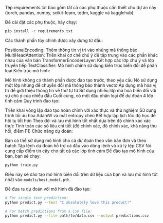 Tệp requirements.txt bao gồm tất cả các phụ thuộc cần thiết cho dự án này (torch, pandas, numpy, scikit-learn, tqdm, kaggle và kagglehub).

Để cài đặt các phụ thuộc, hãy chạy:
```bash
pip install -r requirements.txt
```

Các thành phần tùy chỉnh được xây dựng từ đầu:

PositionalEncoding: Thêm thông tin vị trí vào nhúng mã thông báo
MultiHeadAttention: Triển khai cơ chế chú ý để tập trung vào các phần khác nhau của văn bản
TransformerEncoderLayer: Kết hợp các lớp chú ý và lớp truyền tiếp
TextClassifier: Mô hình chính sử dụng kiến ​​trúc biến đổi để phân loại
Kiến trúc mô hình:

Mô hình không có thành phần được đào tạo trước, theo yêu cầu
Nó sử dụng một lớp nhúng để chuyển đổi mã thông báo thành vectơ
Áp dụng mã hóa vị trí để giới thiệu thông tin về thứ tự từ
Sử dụng nhiều lớp mã hóa biến đổi với sự chú ý của nhiều đầu
Cuối cùng, có một đầu phân loại để dự đoán 4 lớp tình cảm
Quy trình đào tạo:

Triển khai vòng lặp đào tạo hoàn chỉnh với xác thực và thử nghiệm
Sử dụng trình tối ưu hóa AdamW và mất entropy chéo
Kết hợp lập lịch tốc độ học để hội tụ tốt hơn
Theo dõi và lưu mô hình tốt nhất dựa trên độ chính xác xác thực
Tính toán các số liệu chi tiết (độ chính xác, độ chính xác, khả năng thu hồi, điểm F1)
Chức năng dự đoán:

Bạn có thể sử dụng mô hình cho cả dự đoán theo văn bản đơn và theo batch
Tập lệnh dự đoán hỗ trợ cả đầu vào dòng lệnh và xử lý tệp CSV
Nó cung cấp điểm tin cậy cho tất cả các lớp tình cảm
Để đào tạo mô hình của bạn, bạn sẽ chạy:
```bash
python train.py
```
Điều này sẽ đào tạo mô hình biến đổi trên dữ liệu của bạn và lưu mô hình tốt nhất vào ```models/best_model.pth```.

Để đưa ra dự đoán với mô hình đã đào tạo:
```bash
# For single text prediction:
python predict.py --text "I absolutely love this product!"

# For batch predictions from a CSV file:
python predict.py --file path/to/data.csv --output predictions.csv
```
